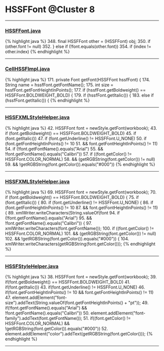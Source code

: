 # HSSFFont @Cluster 8

***

### [HSSFFont.java](https://searchcode.com/codesearch/view/97401500/)
{% highlight java %}
348. final HSSFFont other = (HSSFFont) obj;
350.   if (other.font != null)
352. } else if (!font.equals(other.font))
354. if (index != other.index)
{% endhighlight %}

***

### [CellHSSFImpl.java](https://searchcode.com/codesearch/view/72854667/)
{% highlight java %}
171. private Font getFont(HSSFFont hssfFont) {
174.         String name = hssfFont.getFontName();
175.         int size = hssfFont.getFontHeightInPoints();
177.         if (hssfFont.getBoldweight() == HSSFFont.BOLDWEIGHT_BOLD) {
179.             if (hssfFont.getItalic()) {
183.         else if (hssfFont.getItalic()) {
{% endhighlight %}

***

### [HSSFXMLStyleHelper.java](https://searchcode.com/codesearch/view/110498463/)
{% highlight java %}
42. HSSFFont font = newStyle.getFont(workbook);
43. if (font.getBoldweight() == HSSFFont.BOLDWEIGHT_BOLD)
45. if (font.getItalic())
47. if (font.getUnderline() != HSSFFont.U_NONE)
50. if (font.getFontHeightInPoints() != 10
51.     && font.getFontHeightInPoints() != 11)
54. if (!font.getFontName().equals("Arial")
55.     && !font.getFontName().equals("Calibri"))
57. if ((font.getColor() != HSSFFont.COLOR_NORMAL)
58.     && (getRGBString(font.getColor()) != null)
59.     && !getRGBString(font.getColor()).equals("#000"))
{% endhighlight %}

***

### [HSSFXMLStyleHelper.java](https://searchcode.com/codesearch/view/110498463/)
{% highlight java %}
69. HSSFFont font = newStyle.getFont(workbook);
70. if (font.getBoldweight() == HSSFFont.BOLDWEIGHT_BOLD) {
75. if (font.getItalic()) {
80. if (font.getUnderline() != HSSFFont.U_NONE) {
86. if (font.getFontHeightInPoints() != 10
87.     && font.getFontHeightInPoints() != 11) {
89.   xmlWriter.writeCharacters(String.valueOf(font
94. if (!font.getFontName().equals("Arial")
95.     && !font.getFontName().equals("Calibri")) {
97.   xmlWriter.writeCharacters(font.getFontName());
100. if ((font.getColor() != HSSFFont.COLOR_NORMAL)
101.     && (getRGBString(font.getColor()) != null)
102.     && !getRGBString(font.getColor()).equals("#000")) {
104.   xmlWriter.writeCharacters(getRGBString(font.getColor()));
{% endhighlight %}

***

### [HSSFStyleHelper.java](https://searchcode.com/codesearch/view/112283811/)
{% highlight java %}
38. HSSFFont font = newStyle.getFont(workbook);
39. if(font.getBoldweight() == HSSFFont.BOLDWEIGHT_BOLD)
41. if(font.getItalic())
43. if(font.getUnderline() != HSSFFont.U_NONE)
46. if(font.getFontHeightInPoints() != 10 && font.getFontHeightInPoints() != 11)
47.   element.addElement("font-size").addText(String.valueOf(font.getFontHeightInPoints() + "pt"));
49. if(!font.getFontName().equals("Arial") && !font.getFontName().equals("Calibri"))
50.   element.addElement("font-family").addText(font.getFontName());
51. if((font.getColor() != HSSFFont.COLOR_NORMAL) && !getRGBString(font.getColor()).equals("#000"))
52.   element.addElement("color").addText(getRGBString(font.getColor()));
{% endhighlight %}

***

